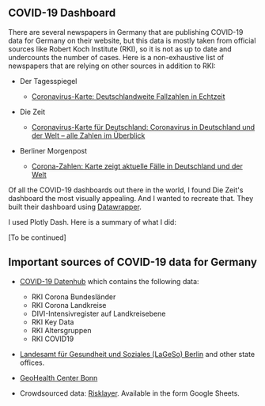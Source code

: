 ## COVID-19 Dashboard


There are several newspapers in Germany that are publishing COVID-19 data for Germany on their website, but this data is mostly taken from official sources like Robert Koch Institute (RKI), so it is not as up to date and undercounts the number of cases. Here is a non-exhaustive list of newspapers that are relying on other sources in addition to RKI:


- Der Tagesspiegel
  - [Coronavirus-Karte: Deutschlandweite Fallzahlen in Echtzeit](https://interaktiv.tagesspiegel.de/lab/karte-sars-cov-2-in-deutschland-landkreise/)
 
 
- Die Zeit  
  - [Coronavirus-Karte für Deutschland: Coronavirus in Deutschland und der Welt – alle Zahlen im Überblick]( 
      https://www.zeit.de/wissen/gesundheit/coronavirus-echtzeit-karte-deutschland-landkreise-infektionen-ausbreitung)
  
  
- Berliner Morgenpost
  - [Corona-Zahlen: Karte zeigt aktuelle Fälle in Deutschland und der Welt](https://interaktiv.morgenpost.de/corona-virus-karte-infektionen-deutschland-weltweit/)
  
Of all the COVID-19 dashboards out there in the world, I found Die Zeit's dashboard the most visually appealing. And I wanted to recreate that. They built their dashboard using [Datawrapper](https://www.datawrapper.de/). 

I used Plotly Dash. Here is a summary of what I did:

[To be continued]







## Important sources of COVID-19 data for Germany

- [COVID-19 Datenhub](https://npgeo-corona-npgeo-de.hub.arcgis.com/) which contains the following data:
  
  - RKI Corona Bundesländer
  - RKI Corona Landkreise
  - DIVI-Intensivregister auf Landkreisebene
  - RKI Key Data
  - RKI Altersgruppen
  - RKI COVID19 
  

- [Landesamt für Gesundheit und Soziales (LaGeSo) Berlin](https://www.berlin.de/lageso/gesundheit/infektionsepidemiologie-infektionsschutz/corona/) and other state offices.
  
- [GeoHealth Center Bonn](https://www.uni-bonn.de/neues/daten-zum-coronavirus-fuer-laien-und-wissenschaftler-verfuegbar)

- Crowdsourced data: [Risklayer](http://www.risklayer-explorer.com/event/100/detail). Available in the form Google Sheets.
 

 
